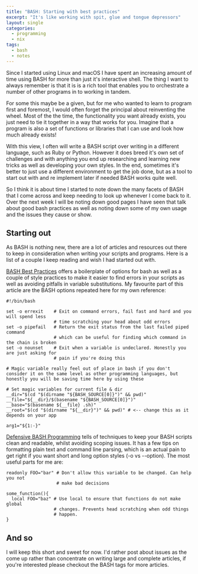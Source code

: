 ```yaml
---
title: "BASH: Starting with best practices"
excerpt: "It's like working with spit, glue and tongue depressors"
layout: single
categories:
  - programming
  - nix
tags: 
  - bash
  - notes
---
```


Since I started using Linux and macOS I have spent an increasing amount of time using BASH for more than just it's interactive shell. The thing I want to always remember is that it is is a rich tool that enables you to orchestrate a number of other programs in to working in tandem. 

For some this maybe be a given, but for me who wanted to learn to program first and foremost, I would often forget the principal about reinventing the wheel. Most of the the time, the functionality you want already exists, you just need to tie it together in a way that works for you. Imagine that a program is also a set of functions or libraries that I can use and look how much already exists!

With this view, I often will write a BASH script over writing in a different language, such as Ruby or Python. However it does breed it's own set of challenges and with anything you end up researching and learning new tricks as well as developing your own styles. In the end, sometimes it's better to just use a different environment to get the job done, but as a tool to start out with and re implement later if needed BASH works quite well. 

So I think it is about time I started to note down the many facets of BASH that I come across and keep needing to look up whenever I come back to it. Over the next week I will be noting down good pages I have seen that talk about good bash practices as well as noting down some of my own usage and the issues they cause or show.

## Starting out

As BASH is nothing new, there are a lot of articles and resources out there to keep in consideration when writing your scripts and programs. Here is a list of a couple I keep reading and wish I had started out with.


[BASH Best Practices](http://kvz.io/blog/2013/11/21/bash-best-practices/) offers a boilerplate of options for bash as well as a couple of style practices to make it easier to find errors in your scripts as well as avoiding pitfalls in variable substitutions. My favourite part of this article are the BASH options repeated here for my own reference:

```
#!/bin/bash

set -o errexit    # Exit on command errors, fail fast and hard and you will spend less
                  # time scratching your head about odd errors
set -o pipefail   # Return the exit status from the last failed piped command
                  # which can be useful for finding which command in the chain is broken 
set -o nounset    # Exit when a variable is undeclared. Honestly you are just asking for
                  # pain if you're doing this

# Magic variable really feel out of place in bash if you don't consider it on the same level as other programming languages, but honestly you will be saving time here by using these 

# Set magic variables for current file & dir
__dir="$(cd "$(dirname "${BASH_SOURCE[0]}")" && pwd)"
__file="${__dir}/$(basename "${BASH_SOURCE[0]}")"
__base="$(basename ${__file} .sh)"
__root="$(cd "$(dirname "${__dir}")" && pwd)" # <-- change this as it depends on your app

arg1="${1:-}"
```

[Defensive BASH Programming](http://www.kfirlavi.com/blog/2012/11/14/defensive-bash-programming/) tells of techniques to keep your BASH scripts clean and readable, whilst avoiding scoping issues. It has a few tips on formatting plain text and command line parsing, which is an actual pain to get right if you want short and long option styles (-o vs --option). The most useful parts for me are:

```
readonly FOO="bar" # Don't allow this variable to be changed. Can help you not 
                   # make bad decisions

some_function(){
  local FOO="baz" # Use local to ensure that functions do not make global 
                  # changes. Prevents head scratching when odd things 
                  # happen.
}

```

## And so

I will keep this short and sweet for now. I'd rather post about issues as the come up rather than concentrate on writing large and complete articles, if you're interested please checkout the BASH tags for more articles.
